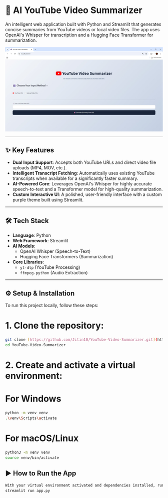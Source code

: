 # 🚀 AI YouTube Video Summarizer

An intelligent web application built with Python and Streamlit that generates concise summaries from YouTube videos or local video files. The app uses OpenAI's Whisper for transcription and a Hugging Face Transformer for summarization.

![App Screenshot](image_369a27.png)

---

## ✨ Key Features

- **Dual Input Support**: Accepts both YouTube URLs and direct video file uploads (MP4, MOV, etc.).
- **Intelligent Transcript Fetching**: Automatically uses existing YouTube transcripts when available for a significantly faster summary.
- **AI-Powered Core**: Leverages OpenAI's Whisper for highly accurate speech-to-text and a Transformer model for high-quality summarization.
- **Custom Interactive UI**: A polished, user-friendly interface with a custom purple theme built using Streamlit.

---

## 🛠️ Tech Stack

- **Language**: Python
- **Web Framework**: Streamlit
- **AI Models**:
  - OpenAI Whisper (Speech-to-Text)
  - Hugging Face Transformers (Summarization)
- **Core Libraries**:
  - `yt-dlp` (YouTube Processing)
  - `ffmpeg-python` (Audio Extraction)

---

## ⚙️ Setup & Installation

To run this project locally, follow these steps:

# **1. Clone the repository:**
```bash
git clone [https://github.com/Jitin10/YouTube-Video-Summarizer.git](https://github.com/Jitin10/YouTube-Video-Summarizer.git)
cd YouTube-Video-Summarizer
```

# **2. Create and activate a virtual environment:**
# For Windows
```bash
python -m venv venv
.\venv\Scripts\activate
```

# For macOS/Linux
```bash
python3 -m venv venv
source venv/bin/activate
```

## ▶️ How to Run the App
```bash
With your virtual environment activated and dependencies installed, run the following command in your terminal:
streamlit run app.py
```

